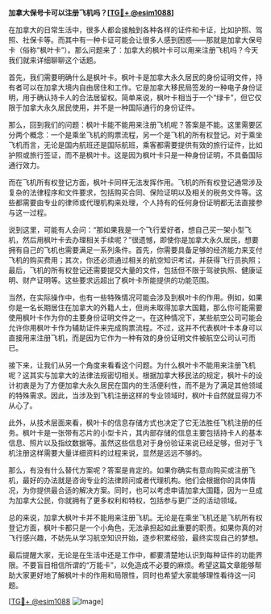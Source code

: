 **加拿大保号卡可以注册飞机吗？[[TG💪+ @esim1088](https://t.me/s/esim1088)]**

在加拿大的日常生活中，很多人都会接触到各种各样的证件和卡证，比如护照、驾照、社保卡等。而其中有一种卡证可能会让很多人感到困惑——那就是加拿大保号卡（俗称“枫叶卡”）。那么问题来了：加拿大的枫叶卡可以用来注册飞机吗？今天我们就来详细聊聊这个话题。

首先，我们需要明确什么是枫叶卡。枫叶卡是加拿大永久居民的身份证明文件，持有者可以在加拿大境内自由居住和工作。它是加拿大移民局签发的一种电子身份证明，用于确认持卡人的合法居留权。简单来说，枫叶卡相当于一个“绿卡”，但它仅限于加拿大永久居民使用，并不是一种国际通行的身份证件。

那么，回到我们的问题：枫叶卡能不能用来注册飞机呢？答案是不能。这里需要区分两个概念：一个是乘坐飞机的购票流程，另一个是飞机的所有权登记。对于乘坐飞机而言，无论是国内航班还是国际航班，乘客都需要提供有效的旅行证件，比如护照或旅行签证，而不是枫叶卡。这是因为枫叶卡只是一种身份证明，不具备国际通行效力。

而在飞机所有权登记方面，枫叶卡同样无法发挥作用。飞机的所有权登记通常涉及复杂的法律程序和文件要求，包括购买合同、保险证明以及相关的税务文件等。这些都需要由专业的律师或代理机构来处理，个人持有的任何身份证明都无法直接参与这一过程。

说到这里，可能有人会问：“那如果我是一个飞行爱好者，想自己买一架小型飞机，然后用枫叶卡去办理相关手续呢？”很遗憾，即使你是加拿大永久居民，想要拥有自己的飞机也需要满足一系列条件。首先，你需要具备足够的经济能力来支付飞机的购买费用；其次，你还必须通过相关的航空知识考试，并获得飞行员执照；最后，飞机的所有权登记还需要提交大量的文件，包括但不限于驾驶执照、健康证明、财产证明等。这些要求远超出了枫叶卡所能提供的功能范围。

当然，在实际操作中，也有一些特殊情况可能会涉及到枫叶卡的作用。例如，如果你是一名长期居住在加拿大的外籍人士，但尚未取得加拿大国籍，那么你可能需要使用枫叶卡作为你的主要身份证明文件之一。在这种情况下，某些航空公司可能会允许你用枫叶卡作为辅助证件来完成购票流程。不过，这并不代表枫叶卡本身可以直接用来注册飞机，而是因为它作为一种有效的身份证明文件被航空公司认可而已。

接下来，让我们从另一个角度来看看这个问题。为什么枫叶卡不能用来注册飞机呢？这其实与加拿大的法律法规密切相关。根据加拿大移民法的规定，枫叶卡的设计初衷是为了方便加拿大永久居民在国内的生活便利性，而不是为了满足其他领域的特殊需求。因此，当涉及到飞机注册这样的专业领域时，枫叶卡自然就显得力不从心了。

此外，从技术层面来看，枫叶卡的信息存储方式也决定了它无法胜任飞机注册的任务。枫叶卡是一张带有芯片的小型卡片，其内部存储的信息主要包括持卡人的基本信息、照片以及指纹数据等。虽然这些信息对于身份验证来说已经足够，但对于飞机注册这样需要大量详细资料的过程来说，显然是远远不够的。

那么，有没有什么替代方案呢？答案是肯定的。如果你确实有意向购买或注册飞机，最好的办法就是咨询专业的法律顾问或者代理机构。他们会根据你的具体情况，为你提供最合适的解决方案。同时，也可以考虑申请加拿大国籍，因为一旦成为加拿大公民，你就拥有了更多权利和特权，包括参与更广泛的活动领域。

总的来说，加拿大枫叶卡并不能用来注册飞机。无论是在乘坐飞机还是飞机所有权登记方面，枫叶卡都只是一个小角色，无法承担起如此重要的职责。如果你真的对飞行感兴趣，不妨先从学习航空知识开始，逐步积累经验，最终实现自己的梦想。

最后提醒大家，无论是在生活中还是工作中，都要清楚地认识到每种证件的功能界限。不要盲目相信所谓的“万能卡”，以免造成不必要的麻烦。希望这篇文章能够帮助大家更好地了解枫叶卡的作用和局限性，同时也希望大家能够理性看待这一问题。

[[TG💪+ @esim1088](https://t.me/s/esim1088) ![Image](https://i.postimg.cc/4NQfJmqS/Snipaste-2025-05-13-00-14-12.png)]
